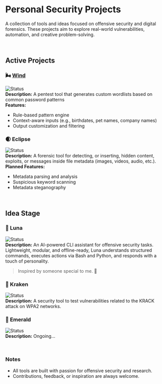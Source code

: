 # Personal Security Projects
A collection of tools and ideas focused on offensive security and digital forensics. These projects aim to explore real-world vulnerabilities, automation, and creative problem-solving.

<br> 

## Active Projects

### 🌬️ [Wind](https://github.com/your-user/wind) 
![Status](https://img.shields.io/badge/status-active-brightgreen)  
**Description:** A pentest tool that generates custom wordlists based on common password patterns  
**Features:**
- Rule-based pattern engine
- Context-aware inputs (e.g., birthdates, pet names, company names)
- Output customization and filtering

### 🌒 Eclipse 
![Status](https://img.shields.io/badge/status-planed-blue)  
**Description:** A forensic tool for detecting, or inserting, hidden content, exploits, or messages inside file metadata (images, videos, audio, etc.).   
**Planned Features:**
- Metadata parsing and analysis
- Suspicious keyword scanning
- Metadata steganography

<br>

## Idea Stage

### 💜 Luna 
![Status](https://img.shields.io/badge/status-ideation-purple)  
**Description:** An AI-powered CLI assistant for offensive security tasks. Lightweight, modular, and offline-ready, Luna understands structured commands, executes actions via Bash and Python, and responds with a touch of personality.

> Inspired by someone special to me. 🤭     

### 🐙 Kraken 
![Status](https://img.shields.io/badge/status-ideation-purple)  
**Description:** A security tool to test vulnerabilities related to the KRACK attack on WPA2 networks.  

### 💎 Emerald 
![Status](https://img.shields.io/badge/status-unnamed-black)  
**Description:** Ongoing...

<br>

### Notes

- All tools are built with passion for offensive security and research.
- Contributions, feedback, or inspiration are always welcome.
